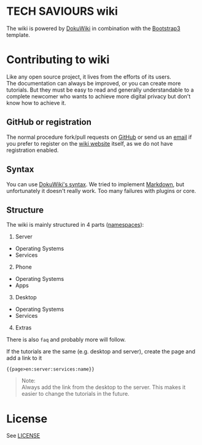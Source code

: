 # TECH SAVIOURS wiki
The wiki is powered by [DokuWiki](https://www.dokuwiki.org/dokuwiki) in combination with the [Bootstrap3](https://www.dokuwiki.org/template:bootstrap3?s[]=bootstrap3) template.

# Contributing to wiki
Like any open source project, it lives from the efforts of its users.  
The documentation can always be improved, or you can create more tutorials. But they must be easy to read and generally understandable to a complete newcomer who wants to achieve more digital privacy but don't know how to achieve it.

## GitHub or registration
The normal procedure fork/pull requests on [GitHub](https://github.com/TECH-SAVIOURS-ORG/wiki/) or send us an [email](mailto:wiki@techsaviours.org?subject=Registration_Request) if you prefer to register on the [wiki website](https://wiki.techsaviours.org) itself, as we do not have registration enabled.

## Syntax
You can use [DokuWiki's syntax](https://wiki.techsaviours.org/en:wiki:syntax). We tried to implement [Markdown](https://www.markdownguide.org/cheat-sheet/), but unfortunately it doesn't really work. Too many failures with plugins or core. 

## Structure
The wiki is mainly structured in 4 parts ([namespaces](https://www.dokuwiki.org/namespaces)):
1. Server
 - Operating Systems
 - Services
2. Phone
 - Operating Systems
 - Apps
3. Desktop
 - Operating Systems
 - Services
4. Extras

There is also `faq` and probably more will follow. 
  
If the tutorials are the same (e.g. desktop and server), create the page and add a link to it
```
{{page>en:server:services:name}}
```
> Note:  
> Always add the link from the desktop to the server. This makes it easier to change the tutorials in the future.

# License

See [LICENSE](LICENSE)
